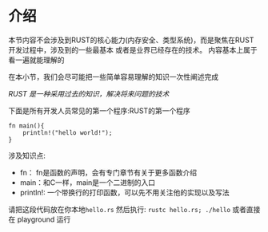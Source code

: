 # 介绍

本节内容不会涉及到RUST的核心能力(内存安全、类型系统)，而是聚焦在RUST开发过程中，涉及到的一些最基本
或者是业界已经存在的技术。 内容基本上属于看一遍就能理解的

在本小节，我们会尽可能把一些简单容易理解的知识一次性阐述完成

*RUST 是一种采用过去的知识，解决将来问题的技术*


下面是所有开发人员常见的第一个程序:RUST的第一个程序
 
```
fn main(){
	println!("hello world!");
}

```

涉及知识点: 
  
  - fn： fn是函数的声明，会有专门章节有关于更多函数介绍
  - main：和C一样，main是一个二进制的入口
  - println!: 一个带换行的打印函数，可以先不用关注他的实现以及写法

请把这段代码放在你本地`hello.rs` 然后执行: `rustc hello.rs; ./hello` 或者直接在 playground 运行

 
